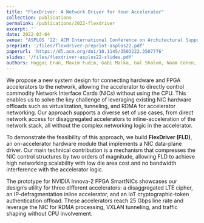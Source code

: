 ```yaml
---
title: "FlexDriver: A Network Driver for Your Accelerator"
collection: publications
permalink: /publications/2022-flexdriver
excerpt: ''
date: 2022-03-04
venue: "ASPLOS '22: ACM International Conference on Architectural Support for Languages and Operating Systems"
preprint: '/files/flexdriver-preprint-asplos22.pdf'
paperurl: 'https://dl.acm.org/doi/10.1145/3503222.3507776'
slides: '/files/flexdriver-asplos22-slides.pdf'
authors: Haggai Eran, Maxim Fudim, Gabi Malka, Gal Shalom, Noam Cohen, Amit Hermony, Dotan Levi, Liran Liss, Mark Siblerstein
---
```


We propose a new system design for connecting hardware and
FPGA accelerators to the network, allowing the accelerator to directly
control commodity Network Interface Cards (NICs) without
using the CPU. This enables us to solve the key challenge of leveraging
existing NIC hardware offloads such as virtualization, tunneling,
and RDMA for accelerator networking. Our approach supports a
diverse set of use cases, from direct network access for disaggregated
accelerators to inline-acceleration of the network stack, all
without the complex networking logic in the accelerator.

To demonstrate the feasibility of this approach, we build **FlexDriver (FLD)**,
an on-accelerator hardware module that implements
a NIC data-plane driver. Our main technical contribution is a mechanism
that compresses the NIC control structures by two orders
of magnitude, allowing FLD to achieve high networking scalability
with low die area cost and no bandwidth interference with the
accelerator logic.

The prototype for NVIDIA Innova-2 FPGA SmartNICs showcases
our design’s utility for three different accelerators: a disaggregated
LTE cipher, an IP-defragmentation inline accelerator, and an IoT
cryptographic-token authentication offload. These accelerators
reach 25 Gbps line rate and leverage the NIC for RDMA processing,
VXLAN tunneling, and traffic shaping without CPU involvement.